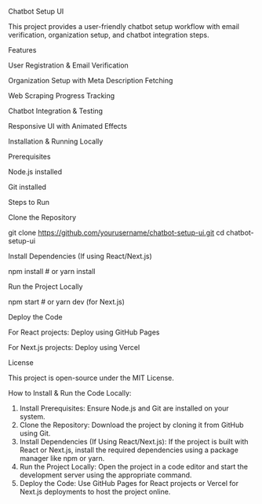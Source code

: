Chatbot Setup UI

This project provides a user-friendly chatbot setup workflow with email verification, organization setup, and chatbot integration steps.

Features

User Registration & Email Verification

Organization Setup with Meta Description Fetching

Web Scraping Progress Tracking

Chatbot Integration & Testing

Responsive UI with Animated Effects

Installation & Running Locally

Prerequisites

Node.js installed

Git installed

Steps to Run

Clone the Repository

git clone https://github.com/yourusername/chatbot-setup-ui.git
cd chatbot-setup-ui

Install Dependencies (If using React/Next.js)

npm install  # or yarn install

Run the Project Locally

npm start  # or yarn dev (for Next.js)

Deploy the Code

For React projects: Deploy using GitHub Pages

For Next.js projects: Deploy using Vercel

License

This project is open-source under the MIT License.


How to Install & Run the Code Locally:
1. Install Prerequisites:
   Ensure Node.js and Git are installed on your system.
2. Clone the Repository:
   Download the project by cloning it from GitHub using Git.
3. Install Dependencies (If Using React/Next.js):
   If the project is built with React or Next.js, install the required dependencies using a package manager like npm or yarn.
4. Run the Project Locally:
   Open the project in a code editor and start the development server using the appropriate command.
5. Deploy the Code:
   Use GitHub Pages for React projects or Vercel for Next.js deployments to host the project online.
